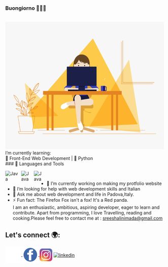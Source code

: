 ### Buongiorno 👋👩‍💻
<br>
 <img src="https://github.com/shalinimada/shalinimada/blob/master/girl.gif" alt="Coder GIF" width="500" height="400">
</br>
 I’m currently learning:<br>
🌱 Front-End Web Development | 🌱 Python
<br>
### 🧰 Languages and Tools <br>

<img align="left" alt="Java" width="40px" style="padding-right:10px;" src="https://cdn.jsdelivr.net/gh/devicons/devicon/icons/html5/html5-original-wordmark.svg" /><img align="left" alt="Java" width="30px" style="padding-right:10px;" src="https://cdn.jsdelivr.net/gh/devicons/devicon/icons/css3/css3-plain.svg" /><img align="left" alt="Java" width="30px" style="padding-right:10px;" src="https://cdn.jsdelivr.net/gh/devicons/devicon/icons/javascript/javascript-plain.svg" />
<br>
- 🔭 I’m currently working on making my protfolio website
- 🤔 I’m looking for help with web development skills and Italian
- 💬 Ask me about web development and life in Padova,Italy.
- ⚡ Fun fact: The Firefox Fox isn't a fox! It's a Red panda.<br>
I am an enthusiastic, ambitious, aspiring developer, eager to learn and contribute. Apart from programming, I love Travelling, reading and cooking.Please feel free to contact me at : sreeshalinimada@gmail.com

## Let's connect 🌍:
<a href="https://github.com/shalinimada">  <img align="center" src="https://github.com/shalinimada/shalinimada/blob/b589c2e0371e77fcc3fd1efb00f36c0e082d034e/logos/github.png" width="50" height="50" alt="github"> </a><a href="https://www.facebook.com/shalinimada/">  <img align="center" src="https://github.com/shalinimada/shalinimada/blob/b589c2e0371e77fcc3fd1efb00f36c0e082d034e/logos/fb.png" width="50" height="50" alt="facebook"> </a><a href="https://www.instagram.com/shalini_sreee/"><img align="center" src="https://github.com/shalinimada/shalinimada/blob/b589c2e0371e77fcc3fd1efb00f36c0e082d034e/logos/insta.png" width="40" height="40" alt="instagram"></img></a>  <a href="https://www.linkedin.com/in/sree-shalini-mada-a89638190/"><img align="center" src="https://logos-world.net/wp-content/uploads/2020/04/Linkedin-Logo.png" width="70" height="50" alt="linkedin"></a>


